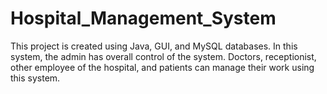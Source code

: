 # Hospital_Management_System

This project is created using Java, GUI, and MySQL databases. In this system, the admin has overall control of the system. Doctors, receptionist, other employee of the hospital, and patients can manage their work using this system.

